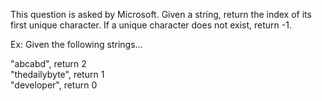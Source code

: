 This question is asked by Microsoft. Given a string, return the index of its first unique character. If a unique character does not exist, return -1.

Ex: Given the following strings...   

"abcabd", return 2   
"thedailybyte", return 1   
"developer", return 0
